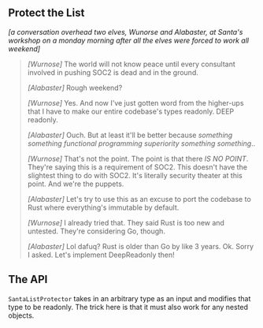 ## Protect the List

_\[a conversation overhead two elves, Wunorse and Alabaster, at Santa's workshop on a monday morning after all the elves were forced to work all weekend\]_

> _\[Wurnose\]_ The world will not know peace until every consultant involved in pushing SOC2 is dead and in the ground.
>
> _\[Alabaster\]_ Rough weekend?
>
> _\[Wurnose\]_ Yes. And now I've just gotten word from the higher-ups that I have to make our entire codebase's types readonly. DEEP readonly.
>
> _\[Alabaster\]_ Ouch. But at least it'll be better because _something something functional programming superiority something something_..
>
> _\[Wurnose\]_ That's not the point. The point is that there _IS NO POINT_. They're saying this is a requirement of SOC2. This doesn't have the slightest thing to do with SOC2. It's literally security theater at this point. And we're the puppets.
>
> _\[Alabaster\]_ Let's try to use this as an excuse to port the codebase to Rust where everything's immutable by default.
>
> _\[Wurnose\]_ I already tried that. They said Rust is too new and untested. They're considering Go, though.
>
> _\[Alabaster\]_ Lol dafuq? Rust is older than Go by like 3 years. Ok. Sorry I asked. Let's implement DeepReadonly then!

## The API

`SantaListProtector` takes in an arbitrary type as an input and modifies that type to be readonly. The trick here is that it must also work for any nested objects.